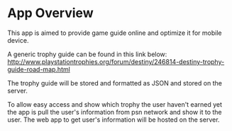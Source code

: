 # App Overview

This app is aimed to provide game guide online and optimize it for mobile device.

A generic trophy guide can be found in this link below:
http://www.playstationtrophies.org/forum/destiny/246814-destiny-trophy-guide-road-map.html

The trophy guide will be stored and formatted as JSON and stored on the server.

To allow easy access and show which trophy the user haven't earned yet the app is pull the user's information from psn network and show it to the user. The web app to get user's information will be hosted on the server.